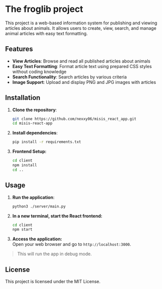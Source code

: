 # The froglib project

This project is a web-based information system for publishing and viewing articles about animals. It allows users to create, view, search, and manage animal articles with easy text formatting.

## Features

- **View Articles**: Browse and read all published articles about animals
- **Easy Text Formatting**: Format article text using prepared CSS styles without coding knowledge
- **Search Functionality**: Search articles by various criteria
- **Image Support**: Upload and display PNG and JPG images with articles

## Installation

1. **Clone the repository**:
    ```sh
    git clone https://github.com/nexxy06/misis_react_app.git
    cd misis-react-app
    ```

2. **Install dependencies**:
    ```sh
    pip install -r requirements.txt
    ```

3. **Frontend Setup:**
    ```sh
    cd client
    npm install
    cd ..
    ```
## Usage

1. **Run the application**:
    ```sh
    python3 ./server/main.py
    ```

2. **In a new terminal, start the React frontend:**
    ```sh
    cd client
    npm start
    ```

3. **Access the application:**  
    Open your web browser and go to `http://localhost:3000`.

> This will run the app in debug mode.

## License

This project is licensed under the MIT License.